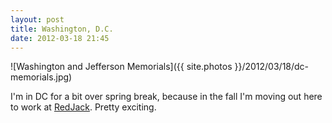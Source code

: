 ```yaml
---
layout: post
title: Washington, D.C.
date: 2012-03-18 21:45
---
```


![Washington and Jefferson Memorials]({{ site.photos }}/2012/03/18/dc-memorials.jpg)

I'm in DC for a bit over spring break, because in the fall I'm moving out here to work at [RedJack](http://www.redjack.com/). Pretty exciting.
